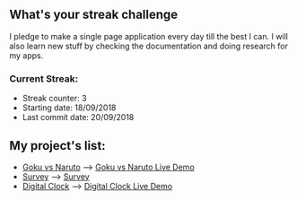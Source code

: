 ## What's your streak challenge
I pledge to make a single page application every day till the best I can. I will also learn new stuff by checking the documentation and doing research for my apps.

### Current Streak:
* Streak counter: 3
* Starting date: 18/09/2018
* Last commit date: 20/09/2018

## My project's list:
* [Goku vs Naruto](https://github.com/karan919/Whats-your-streak-challenge/tree/master/My%20Streak%20projects/Project%203) --> [Goku vs Naruto Live Demo](https://codepen.io/residentevilunleash/full/oPJJrR/)
* [Survey](https://github.com/karan919/Whats-your-streak-challenge/tree/master/My%20Streak%20projects/Project%202) --> [Survey](https://codepen.io/residentevilunleash/full/WgYOem/)
* [Digital Clock](https://github.com/karan919/Whats-your-streak-challange/tree/master/My%20Streak%20projects/Project%201) --> [Digital Clock Live Demo](https://codepen.io/residentevilunleash/full/EedEML/) 

